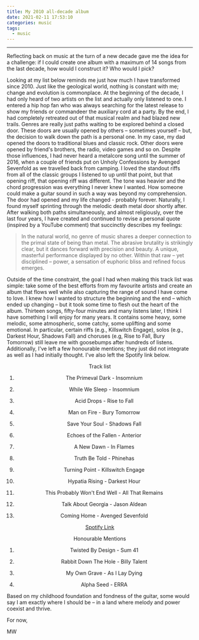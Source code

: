 ```yaml
---
title: My 2010 all-decade album
date: 2021-02-11 17:53:10
categories: music
tags:
  - music
---
```


---
Reflecting back on music at the turn of a new decade gave me the idea for a challenge: if I could create one album with a maximum of 14 songs from the last decade, how would I construct it? Who would I pick?

Looking at my list below reminds me just how much I have transformed since 2010. Just like the geological world, nothing is constant with me; change and evolution is commonplace. At the beginning of the decade, I had only heard of two artists on the list and actually only listened to one. I entered a hip hop fan who was always searching for the latest release to show my friends or commandeer the auxiliary cord at a party. By the end, I had completely retreated out of that musical realm and had blazed new trails. Genres are really just paths waiting to be explored behind a closed door. These doors are usually opened by others – sometimes yourself – but, the decision to walk down the path is a personal one. In my case, my dad opened the doors to traditional blues and classic rock. Other doors were opened by friend's brothers, the radio, video games and so on. Despite those influences, I had never heard a metalcore song until the summer of 2016, when a couple of friends put on Unholy Confessions by Avenged Sevenfold as we travelled back from camping. I loved the standout riffs from all of the classic groups I listened to up until that point, but that opening riff, that opening riff was different. The tone was heavier and the chord progression was everything I never knew I wanted. How someone could make a guitar sound in such a way was beyond my comprehension. The door had opened and my life changed - probably forever. Naturally, I found myself sprinting through the melodic death metal door shortly after. After walking both paths simultaneously, and almost religiously, over the last four years, I have created and continued to revise a personal quote (inspired by a YouTube comment) that succinctly describes my feelings: 

> In the natural world, no genre of music shares a deeper connection to the primal state of being than metal. The abrasive brutality is strikingly clear, but it dances forward with precision and beauty. A unique, masterful performance displayed by no other. Within that raw – yet disciplined – power, a sensation of euphoric bliss and refined focus emerges.

Outside of the time constraint, the goal I had when making this track list was simple: take some of the best efforts from my favourite artists and create an album that flows well while also capturing the range of sound I have come to love. I knew how I wanted to structure the beginning and the end – which ended up changing – but it took some time to flesh out the heart of the album. Thirteen songs, fifty-four minutes and many listens later, I think I have something I will enjoy for many years. It contains some heavy, some melodic, some atmospheric, some catchy, some uplifting and some emotional. In particular, certain riffs (e.g., Killswitch Engage), solos (e.g., Darkest Hour, Shadows Fall) and choruses (e.g, Rise to Fall, Bury Tomorrow) still leave me with goosebumps after hundreds of listens. Additionally, I've left a few honourable mentions; they just did not integrate as well as I had initially thought. I've also left the Spotify link below. 

<center>

Track list

1. The Primeval Dark - Insomnium

2. While We Sleep - Insomnium

3. Acid Drops - Rise to Fall

4. Man on Fire - Bury Tomorrow

5. Save Your Soul - Shadows Fall

6. Echoes of the Fallen - Anterior

7. A New Dawn - In Flames

8. Truth Be Told - Phinehas

9. Turning Point - Killswitch Engage

10. Hypatia Rising - Darkest Hour

11. This Probably Won't End Well - All That Remains

12. Talk About Georgia - Jason Aldean

13. Coming Home - Avenged Sevenfold

[Spotify Link](https://open.spotify.com/playlist/5aH2fKF7QafUMsxjF34Ngr?si=b2e5930134a64596)

Honourable Mentions

1. Twisted By Design - Sum 41

2. Rabbit Down The Hole - Billy Talent

3. My Own Grave - As I Lay Dying

4. Alpha Seed - ERRA 

</center>


Based on my childhood foundation and fondness of the guitar, some would say I am exactly where I should be – in a land where melody and power coexist and thrive.

For now,

MW

